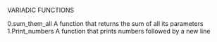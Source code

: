 VARIADIC FUNCTIONS

0.sum_them_all
A function that returns the sum of all its parameters
1.Print_numbers
A function that prints numbers followed by a new line
